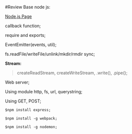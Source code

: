 #Review Base node js:

[Node.js Page](https://nodejs.org/en/)

callback function;

require and exports;

EventEmitter(events, util);

fs.readFile/writeFile/unlink/mkdir/rmdir sync;

**Stream:**

> createReadStream,
> createWriteStream,
> .write(),
> .pipe();

Web server;

Using module http, fs, url, querystring;

Using GET, POST;

```
$npm install express;

$npm install -g webpack;

$npm install -g nodemon;
```
